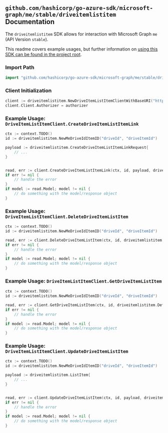 
## `github.com/hashicorp/go-azure-sdk/microsoft-graph/me/stable/driveitemlistitem` Documentation

The `driveitemlistitem` SDK allows for interaction with Microsoft Graph `me` (API Version `stable`).

This readme covers example usages, but further information on [using this SDK can be found in the project root](https://github.com/hashicorp/go-azure-sdk/tree/main/docs).

### Import Path

```go
import "github.com/hashicorp/go-azure-sdk/microsoft-graph/me/stable/driveitemlistitem"
```


### Client Initialization

```go
client := driveitemlistitem.NewDriveItemListItemClientWithBaseURI("https://graph.microsoft.com")
client.Client.Authorizer = authorizer
```


### Example Usage: `DriveItemListItemClient.CreateDriveItemListItemLink`

```go
ctx := context.TODO()
id := driveitemlistitem.NewMeDriveIdItemID("driveId", "driveItemId")

payload := driveitemlistitem.CreateDriveItemListItemLinkRequest{
	// ...
}


read, err := client.CreateDriveItemListItemLink(ctx, id, payload, driveitemlistitem.DefaultCreateDriveItemListItemLinkOperationOptions())
if err != nil {
	// handle the error
}
if model := read.Model; model != nil {
	// do something with the model/response object
}
```


### Example Usage: `DriveItemListItemClient.DeleteDriveItemListItem`

```go
ctx := context.TODO()
id := driveitemlistitem.NewMeDriveIdItemID("driveId", "driveItemId")

read, err := client.DeleteDriveItemListItem(ctx, id, driveitemlistitem.DefaultDeleteDriveItemListItemOperationOptions())
if err != nil {
	// handle the error
}
if model := read.Model; model != nil {
	// do something with the model/response object
}
```


### Example Usage: `DriveItemListItemClient.GetDriveItemListItem`

```go
ctx := context.TODO()
id := driveitemlistitem.NewMeDriveIdItemID("driveId", "driveItemId")

read, err := client.GetDriveItemListItem(ctx, id, driveitemlistitem.DefaultGetDriveItemListItemOperationOptions())
if err != nil {
	// handle the error
}
if model := read.Model; model != nil {
	// do something with the model/response object
}
```


### Example Usage: `DriveItemListItemClient.UpdateDriveItemListItem`

```go
ctx := context.TODO()
id := driveitemlistitem.NewMeDriveIdItemID("driveId", "driveItemId")

payload := driveitemlistitem.ListItem{
	// ...
}


read, err := client.UpdateDriveItemListItem(ctx, id, payload, driveitemlistitem.DefaultUpdateDriveItemListItemOperationOptions())
if err != nil {
	// handle the error
}
if model := read.Model; model != nil {
	// do something with the model/response object
}
```
